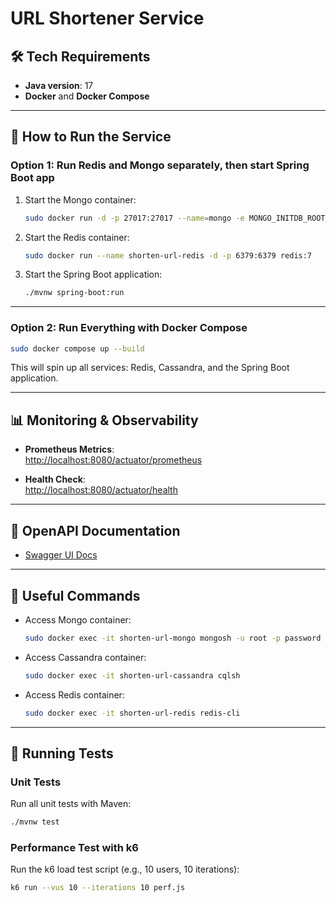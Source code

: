 # URL Shortener Service

## 🛠 Tech Requirements
- **Java version**: 17
- **Docker** and **Docker Compose**

---

## 🚀 How to Run the Service

### Option 1: Run Redis and Mongo separately, then start Spring Boot app

1. Start the Mongo container:
   ```bash
   sudo docker run -d -p 27017:27017 --name=mongo -e MONGO_INITDB_ROOT_USERNAME=root -e MONGO_INITDB_ROOT_PASSWORD=password -e MONGO_INITDB_DATABASE=shorten_mongodb mongo:latest
   ```

2. Start the Redis container:
   ```bash
   sudo docker run --name shorten-url-redis -d -p 6379:6379 redis:7
   ```

3. Start the Spring Boot application:
   ```bash
   ./mvnw spring-boot:run
   ```

---

### Option 2: Run Everything with Docker Compose

```bash
sudo docker compose up --build
```

This will spin up all services: Redis, Cassandra, and the Spring Boot application.

---

## 📊 Monitoring & Observability

- **Prometheus Metrics**:  
  [http://localhost:8080/actuator/prometheus](http://localhost:8080/actuator/prometheus)

- **Health Check**:  
  [http://localhost:8080/actuator/health](http://localhost:8080/actuator/health)

---

## 📘 OpenAPI Documentation

- [Swagger UI Docs](http://localhost:8080/docs)

---

## 🐚 Useful Commands

- Access Mongo container:
  ```bash
  sudo docker exec -it shorten-url-mongo mongosh -u root -p password
  ```
  
- Access Cassandra container:
  ```bash
  sudo docker exec -it shorten-url-cassandra cqlsh
  ```

- Access Redis container:
  ```bash
  sudo docker exec -it shorten-url-redis redis-cli
  ```

---

## 🧪 Running Tests

### Unit Tests

Run all unit tests with Maven:
```bash
./mvnw test
```

### Performance Test with k6

Run the k6 load test script (e.g., 10 users, 10 iterations):
```bash
k6 run --vus 10 --iterations 10 perf.js
```